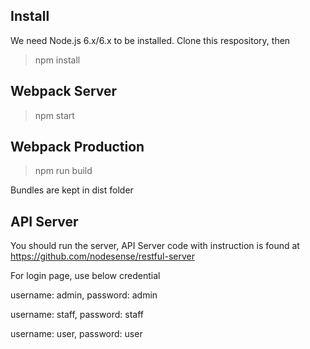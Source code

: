 ## Install

We need Node.js 6.x/6.x to be installed. 
Clone this respository, then

> npm install

## Webpack Server

> npm start


## Webpack Production

> npm run build

Bundles are kept in dist folder

## API Server

You should run the server, API Server code with instruction is found at https://github.com/nodesense/restful-server
 
For login page, use below credential

username: admin, password: admin

username: staff, password: staff

username: user, password: user